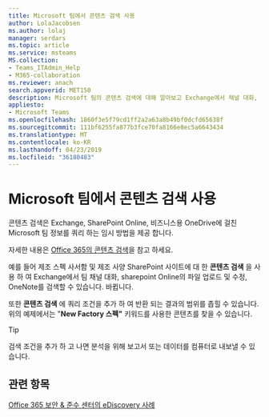 ```yaml
---
title: Microsoft 팀에서 콘텐츠 검색 사용
author: LolaJacobsen
ms.author: lolaj
manager: serdars
ms.topic: article
ms.service: msteams
MS.collection:
- Teams_ITAdmin_Help
- M365-collaboration
ms.reviewer: anach
search.appverid: MET150
description: Microsoft 팀의 콘텐츠 검색에 대해 알아보고 Exchange에서 채널 대화, 파일 업로드 및 SharePoint의 수정 및 OneNote 변경 내용을 검색 하는 방법에 대해 알아봅니다.
appliesto:
- Microsoft Teams
ms.openlocfilehash: 1860f3e5f79cd1ff2a2a63a8b49bf0dcfd65638f
ms.sourcegitcommit: 111bf6255fa877b3fce70fa8166e8ec5a6643434
ms.translationtype: MT
ms.contentlocale: ko-KR
ms.lasthandoff: 04/23/2019
ms.locfileid: "36180483"
---
```

<a name="use-content-search-in-microsoft-teams"></a>Microsoft 팀에서 콘텐츠 검색 사용
=====================================

콘텐츠 검색은 Exchange, SharePoint Online, 비즈니스용 OneDrive에 걸친 Microsoft 팀 정보를 쿼리 하는 임시 방법을 제공 합니다.

자세한 내용은 [Office 365의 콘텐츠 검색](https://support.office.com/article/Run-a-Content-Search-in-the-Office-365-Security-Compliance-Center-61852fd9-fe8a-4880-a339-cb19ed3bff4a)을 참고 하세요.

예를 들어 제조 스펙 사서함 및 제조 사양 SharePoint 사이트에 대 한 **콘텐츠 검색** 을 사용 하 여 Exchange에서 팀 채널 대화, sharepoint Online의 파일 업로드 및 수정, OneNote를 검색할 수 있습니다. 바뀝니다.

또한 **콘텐츠 검색** 에 쿼리 조건을 추가 하 여 반환 되는 결과의 범위를 좁힐 수 있습니다. 위의 예제에서는 "**New Factory 스펙"** 키워드를 사용한 콘텐츠를 찾을 수 있습니다.

> [!TIP]
> 검색 조건을 추가 하 고 나면 분석을 위해 보고서 또는 데이터를 컴퓨터로 내보낼 수 있습니다.

## <a name="related-topics"></a>관련 항목
[Office 365 보안 & 준수 센터의 eDiscovery 사례](https://docs.microsoft.com/Office365/SecurityCompliance/ediscovery-cases) 